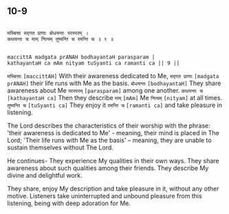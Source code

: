 ## 10-9


```shloka-sa

मच्चित्ता मद्गत प्राणाः बोधयन्तः परस्परम् ।
कथयन्तः च माम् नित्यम् तुष्यन्ति च रमन्ति च ॥ ९ ॥

```
```shloka-sa-hk

maccittA madgata prANAH bodhayantaH parasparam |
kathayantaH ca mAm nityam tuSyanti ca ramanti ca || 9 ||

```
`मच्चित्ताः` `[maccittAH]` With their awareness dedicated to Me, `मद्गत प्राणाः` `[madgata prANAH]` their life runs with Me as the basis. `बोधयन्तः` `[bodhayantaH]` They share awareness about Me `परस्परम्` `[parasparam]` among one another. `कथयन्तः च` `[kathayantaH ca]` Then they describe `माम्` `[mAm]` Me `नित्यम्` `[nityam]` at all times. `तुष्यन्ति च` `[tuSyanti ca]` They enjoy it `रमन्ति च` `[ramanti ca]` and take pleasure in listening.

The Lord describes the characteristics of their worship with the phrase: 'their awareness is dedicated to Me' - meaning, their mind is placed in The Lord; 'Their life runs with Me as the basis' – meaning, they are unable to sustain themselves without The Lord.

He continues- They experience My qualities in their own ways. They share awareness about such qualities among their friends. They describe My divine and delightful work.

They share, enjoy My description and take pleasure in it, without any other motive. Listeners take uninterrupted and unbound pleasure from this listening, being with deep adoration for Me.


